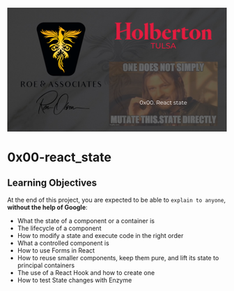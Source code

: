 ![0x00-react_state_banner](https://github.com/ronroeandassociates/assets/blob/master/images/0x00-react_state_banner.png)

# 0x00-react_state

## Learning Objectives

At the end of this project, you are expected to be able to `explain to anyone`, **without the help of Google**:

- What the state of a component or a container is
- The lifecycle of a component
- How to modify a state and execute code in the right order
- What a controlled component is
- How to use Forms in React
- How to reuse smaller components, keep them pure, and lift its state to principal containers
- The use of a React Hook and how to create one
- How to test State changes with Enzyme
